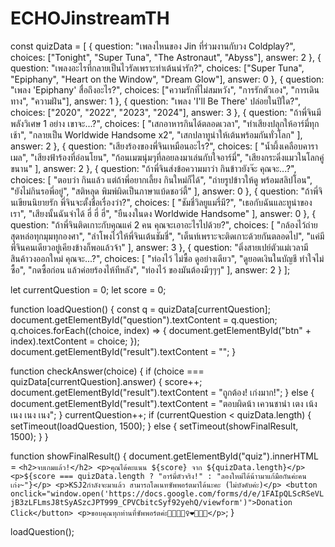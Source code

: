 # ECHOJinstreamTH
const quizData = [
  {
    question: "เพลงไหนของ Jin ที่ร่วมงานกับวง Coldplay?",
    choices: ["Tonight", "Super Tuna", "The Astronaut", "Abyss"],
    answer: 2
  },
  {
    question: "เพลงอะไรที่กลายเป็นไวรัลเพราะท่าเต้นน่ารัก?",
    choices: ["Super Tuna", "Epiphany", "Heart on the Window", "Dream Glow"],
    answer: 0
  },
  {
    question: "เพลง 'Epiphany' สื่อถึงอะไร?",
    choices: ["ความรักที่ไม่สมหวัง", "การรักตัวเอง", "การเดินทาง", "ความฝัน"],
    answer: 1
  },
  {
    question: "เพลง 'I'll Be There' ปล่อยในปีใด?",
    choices: ["2020", "2022", "2023", "2024"],
    answer: 3
  },
  {
    question: "ถ้าพี่จินมีพลังวิเศษ 1 อย่าง เขาจะ...?",
    choices: [
      "เสกอาหารกินได้ตลอดเวลา",
      "ทำเสียงปลุกให้อาร์มี่ทุกเช้า",
      "กลายเป็น Worldwide Handsome x2",
      "เสกปลาทูน่าให้เต้นพร้อมกันทั่วโลก"
    ],
    answer: 2
  },
  {
    question: "เสียงร้องของพี่จินเหมือนอะไร?",
    choices: [
      "น้ำผึ้งเคลือบคาราเมล",
      "เสียงฟ้าร้องที่อ่อนโยน",
      "ก้อนเมฆนุ่มๆที่ลอยลงมาเล่นกับใจอาร์มี่",
      "เสียงกระดิ่งแมวในโลกคู่ขนาน"
    ],
    answer: 2
  },
  {
    question: "ถ้าพี่จินส่งข้อความมาว่า กินข้าวยังจ๊ะ คุณจะ...?",
    choices: [
      "ตอบว่า กินแล้ว แต่ถ้าพี่อยากเลี้ยง กินใหม่ก็ได้",
      "ถ่ายรูปข้าวให้ดู พร้อมสลิปโอน",
      "ยังไม่กินรอพี่อยู่",
      "สติหลุด พิมพ์ผิดเป็นภาษาแบ้ดชอว์ตี้"
    ],
    answer: 0
  },
  {
    question: "ถ้าพี่จินเขียนนิยายรัก พี่จินจะตั้งชื่อเรื่องว่า?",
    choices: [
      "ชัมชี่วิลยูแมรี่มี?",
      "เธอกับฉันและทูน่าของเรา",
      "เสียงนั้นฉันจำได้ ฮี่ ฮี่ ฮี่",
      "ยืนงงในดง Worldwide Handsome"
    ],
    answer: 0
  },
  {
    question: "ถ้าพี่จินติดเกาะกับคุณแค่ 2 คน คุณจะเอาอะไรไปด้วย?",
    choices: [
      "กล้องไว้ถ่ายสุดหล่อทุกมุมทุกองศา",
      "ลำโพงไว้ให้พี่จินเต้นชัมชี่",
      "เต็นท์เพราะจะติดเกาะด้วยกันตลอดไป",
      "แค่มีพี่จินคนเดียวอยู่เคียงข้างก็พอแล้วจ้า"
    ],
    answer: 3
  },
  {
    question: "ติ่งสายเปย์ตัวแม่เวลามีสินค้าวงออกใหม่ คุณจะ...?",
    choices: [
      "ท่องไว้ ไม่ซื้อ ดูอย่างเดียว",
      "ดูยอดเงินในบัญชี ทำใจไม่ซื้อ",
      "กดซื้อก่อน แล้วค่อยร้องไห้ทีหลัง",
      "ท่องไว้ ของมันต้องมีๆๆๆ"
    ],
    answer: 2
  }
];

let currentQuestion = 0;
let score = 0;

function loadQuestion() {
  const q = quizData[currentQuestion];
  document.getElementById("question").textContent = q.question;
  q.choices.forEach((choice, index) => {
    document.getElementById("btn" + index).textContent = choice;
  });
  document.getElementById("result").textContent = "";
}

function checkAnswer(choice) {
  if (choice === quizData[currentQuestion].answer) {
    score++;
    document.getElementById("result").textContent = "ถูกต้อง! เก่งมาก!";
  } else {
    document.getElementById("result").textContent = "ตอบผิดน้า เควนชาน่า เตง เน้ง เนง เนง เนง";
  }
  currentQuestion++;
  if (currentQuestion < quizData.length) {
    setTimeout(loadQuestion, 1500);
  } else {
    setTimeout(showFinalResult, 1500);
  }
}

function showFinalResult() {
  document.getElementById("quiz").innerHTML = `
    <h2>จบเกมแล้ว!</h2>
    <p>คุณได้คะแนน ${score} จาก ${quizData.length}</p>
    <p>${score === quizData.length ? "อาร์มี่ตัวจริง!" : "ลองใหม่ได้น้าามาแก้มือกันค่ะคนเก่ง~"}</p>
    <p>KSJ2กำลังจะมาแล้ว สามารถโดเนทซัพพอร์ตมาได้นะคะ (ไม่บังคับค่ะ)</p>
    <button onclick="window.open('https://docs.google.com/forms/d/e/1FAIpQLScRSeVLjB3zLFLmsJ8tSyASzcJPT999_CPVCbitcSyf92yehQ/viewform')">Donation Click</button>
    <p>ขอบคุณทุกท่านที่ซัพพอร์ตค่ะ🙏🏻🙇🏻‍♀️❤️💙💚💜</p>
  `;
}

loadQuestion();
